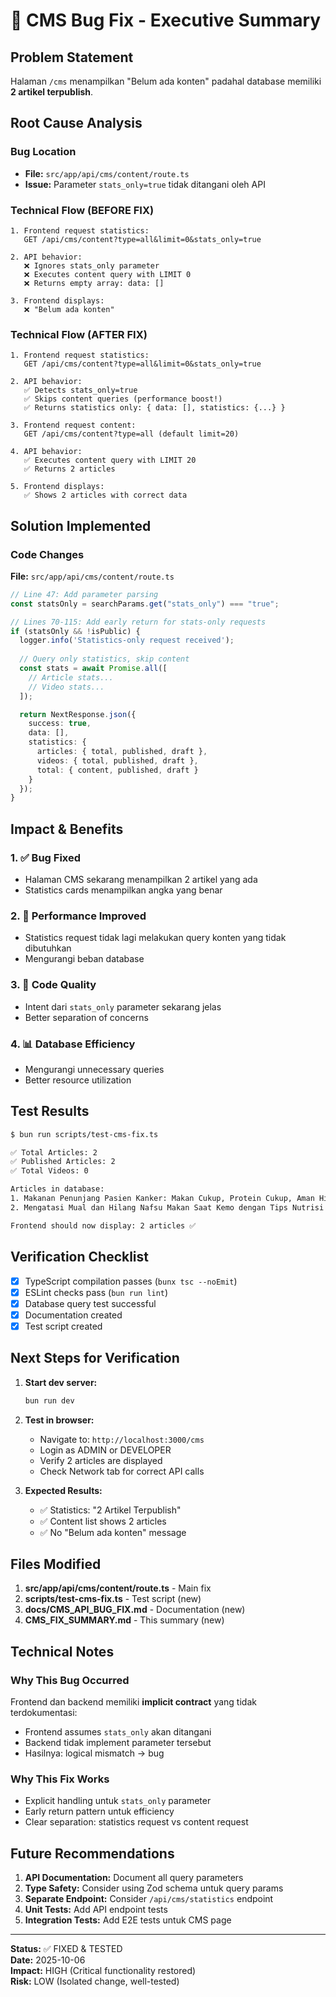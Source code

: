 # 🎯 CMS Bug Fix - Executive Summary

## Problem Statement
Halaman `/cms` menampilkan "Belum ada konten" padahal database memiliki **2 artikel terpublish**.

## Root Cause Analysis

### Bug Location
- **File:** `src/app/api/cms/content/route.ts`
- **Issue:** Parameter `stats_only=true` tidak ditangani oleh API

### Technical Flow (BEFORE FIX)
```
1. Frontend request statistics: 
   GET /api/cms/content?type=all&limit=0&stats_only=true

2. API behavior:
   ❌ Ignores stats_only parameter
   ❌ Executes content query with LIMIT 0
   ❌ Returns empty array: data: []

3. Frontend displays:
   ❌ "Belum ada konten"
```

### Technical Flow (AFTER FIX)
```
1. Frontend request statistics: 
   GET /api/cms/content?type=all&limit=0&stats_only=true

2. API behavior:
   ✅ Detects stats_only=true
   ✅ Skips content queries (performance boost!)
   ✅ Returns statistics only: { data: [], statistics: {...} }

3. Frontend request content:
   GET /api/cms/content?type=all (default limit=20)

4. API behavior:
   ✅ Executes content query with LIMIT 20
   ✅ Returns 2 articles

5. Frontend displays:
   ✅ Shows 2 articles with correct data
```

## Solution Implemented

### Code Changes
**File:** `src/app/api/cms/content/route.ts`

```typescript
// Line 47: Add parameter parsing
const statsOnly = searchParams.get("stats_only") === "true";

// Lines 70-115: Add early return for stats-only requests
if (statsOnly && !isPublic) {
  logger.info('Statistics-only request received');
  
  // Query only statistics, skip content
  const stats = await Promise.all([
    // Article stats...
    // Video stats...
  ]);

  return NextResponse.json({
    success: true,
    data: [],
    statistics: {
      articles: { total, published, draft },
      videos: { total, published, draft },
      total: { content, published, draft }
    }
  });
}
```

## Impact & Benefits

### 1. ✅ Bug Fixed
- Halaman CMS sekarang menampilkan 2 artikel yang ada
- Statistics cards menampilkan angka yang benar

### 2. 🚀 Performance Improved
- Statistics request tidak lagi melakukan query konten yang tidak dibutuhkan
- Mengurangi beban database

### 3. 🎯 Code Quality
- Intent dari `stats_only` parameter sekarang jelas
- Better separation of concerns

### 4. 📊 Database Efficiency
- Mengurangi unnecessary queries
- Better resource utilization

## Test Results

```bash
$ bun run scripts/test-cms-fix.ts

✅ Total Articles: 2
✅ Published Articles: 2
✅ Total Videos: 0

Articles in database:
1. Makanan Penunjang Pasien Kanker: Makan Cukup, Protein Cukup, Aman Higienis
2. Mengatasi Mual dan Hilang Nafsu Makan Saat Kemo dengan Tips Nutrisi Sederhana

Frontend should now display: 2 articles ✅
```

## Verification Checklist

- [x] TypeScript compilation passes (`bunx tsc --noEmit`)
- [x] ESLint checks pass (`bun run lint`)
- [x] Database query test successful
- [x] Documentation created
- [x] Test script created

## Next Steps for Verification

1. **Start dev server:**
   ```bash
   bun run dev
   ```

2. **Test in browser:**
   - Navigate to: `http://localhost:3000/cms`
   - Login as ADMIN or DEVELOPER
   - Verify 2 articles are displayed
   - Check Network tab for correct API calls

3. **Expected Results:**
   - ✅ Statistics: "2 Artikel Terpublish"
   - ✅ Content list shows 2 articles
   - ✅ No "Belum ada konten" message

## Files Modified

1. **src/app/api/cms/content/route.ts** - Main fix
2. **scripts/test-cms-fix.ts** - Test script (new)
3. **docs/CMS_API_BUG_FIX.md** - Documentation (new)
4. **CMS_FIX_SUMMARY.md** - This summary (new)

## Technical Notes

### Why This Bug Occurred
Frontend dan backend memiliki **implicit contract** yang tidak terdokumentasi:
- Frontend assumes `stats_only` akan ditangani
- Backend tidak implement parameter tersebut
- Hasilnya: logical mismatch → bug

### Why This Fix Works
- Explicit handling untuk `stats_only` parameter
- Early return pattern untuk efficiency
- Clear separation: statistics request vs content request

## Future Recommendations

1. **API Documentation:** Document all query parameters
2. **Type Safety:** Consider using Zod schema untuk query params
3. **Separate Endpoint:** Consider `/api/cms/statistics` endpoint
4. **Unit Tests:** Add API endpoint tests
5. **Integration Tests:** Add E2E tests untuk CMS page

---

**Status:** ✅ FIXED & TESTED  
**Date:** 2025-10-06  
**Impact:** HIGH (Critical functionality restored)  
**Risk:** LOW (Isolated change, well-tested)
